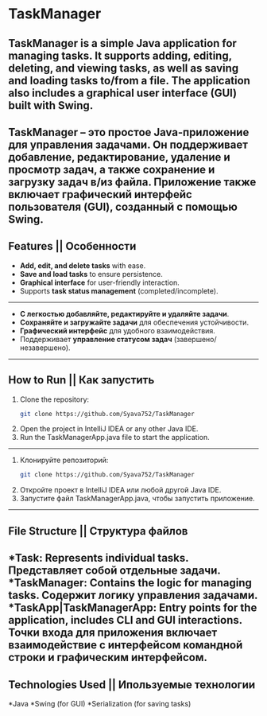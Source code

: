 # TaskManager

**TaskManager** is a simple Java application for managing tasks. It supports adding, editing, deleting, and viewing tasks, as well as saving and loading tasks to/from a file. The application also includes a graphical user interface (GUI) built with Swing.
---
**TaskManager** – это простое Java-приложение для управления задачами. Он поддерживает добавление, редактирование, удаление и просмотр задач, а также сохранение и загрузку задач в/из файла. Приложение также включает графический интерфейс пользователя (GUI), созданный с помощью Swing.
---

## Features || Особенности
- **Add, edit, and delete tasks** with ease.
- **Save and load tasks** to ensure persistence.
- **Graphical interface** for user-friendly interaction.
- Supports **task status management** (completed/incomplete).
---
- **С легкостью добавляйте, редактируйте и удаляйте задачи**.
- **Сохраняйте и загружайте задачи** для обеспечения устойчивости.
- **Графический интерфейс** для удобного взаимодействия.
- Поддерживает **управление статусом задач** (завершено/незавершено).
---

## How to Run || Как запустить
1. Clone the repository:
   ```bash
   git clone https://github.com/Syava752/TaskManager
2. Open the project in IntelliJ IDEA or any other Java IDE.
3. Run the TaskManagerApp.java file to start the application.
---
1. Клонируйте репозиторий:
    ```bash
   git clone https://github.com/Syava752/TaskManager
2. Откройте проект в IntelliJ IDEA или любой другой Java IDE.
3. Запустите файл TaskManagerApp.java, чтобы запустить приложение.
---

## File Structure || Структура файлов
*Task: Represents individual tasks. Представляет собой отдельные задачи.
*TaskManager: Contains the logic for managing tasks. Содержит логику управления задачами.
*TaskApp|TaskManagerApp: Entry points for the application, includes CLI and GUI interactions. Точки входа для приложения включает взаимодействие с интерфейсом командной строки и графическим интерфейсом.
--- 

## Technologies Used || Ипользуемые технологии
*Java
*Swing (for GUI)
*Serialization (for saving tasks)
